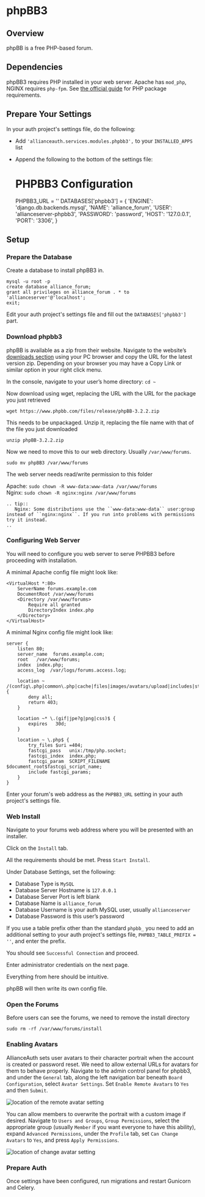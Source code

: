 # phpBB3

## Overview
phpBB is a free PHP-based forum.

## Dependencies
phpBB3 requires PHP installed in your web server. Apache has `mod_php`, NGINX requires `php-fpm`. See [the official guide](https://www.phpbb.com/community/docs/INSTALL.html) for PHP package requirements.

## Prepare Your Settings
In your auth project's settings file, do the following:
 - Add `'allianceauth.services.modules.phpbb3',` to your `INSTALLED_APPS` list
 - Append the following to the bottom of the settings file:


    # PHPBB3 Configuration
    PHPBB3_URL = ''
    DATABASES['phpbb3'] = {
        'ENGINE': 'django.db.backends.mysql',
        'NAME': 'alliance_forum',
        'USER': 'allianceserver-phpbb3',
        'PASSWORD': 'password',
        'HOST': '127.0.0.1',
        'PORT': '3306',
    }

## Setup
### Prepare the Database
Create a database to install phpBB3 in.

    mysql -u root -p
    create database alliance_forum;
    grant all privileges on alliance_forum . * to 'allianceserver'@'localhost';
    exit;

Edit your auth project's settings file and fill out the `DATABASES['phpbb3']` part.

### Download phpbb3
phpBB is available as a zip from their website. Navigate to the website’s [downloads section](https://www.phpbb.com/downloads/) using your PC browser and copy the URL for the latest version zip. Depending on your browser you may have a Copy Link or similar option in your right click menu.

In the console, navigate to your user’s home directory: `cd ~`

Now download using wget, replacing the URL with the URL for the package you just retrieved

    wget https://www.phpbb.com/files/release/phpBB-3.2.2.zip

This needs to be unpackaged. Unzip it, replacing the file name with that of the file you just downloaded

    unzip phpBB-3.2.2.zip

Now we need to move this to our web directory. Usually `/var/www/forums`.

    sudo mv phpBB3 /var/www/forums

The web server needs read/write permission to this folder

Apache: `sudo chown -R www-data:www-data /var/www/forums`  
Nginx: `sudo chown -R nginx:nginx /var/www/forums`

```eval_rst
.. tip::
   Nginx: Some distributions use the ``www-data:www-data`` user:group instead of ``nginx:nginx``. If you run into problems with permissions try it instead. 
..
```

### Configuring Web Server
You will need to configure you web server to serve PHPBB3 before proceeding with installation.

A minimal Apache config file might look like:

    <VirtualHost *:80>
        ServerName forums.example.com
        DocumentRoot /var/www/forums
        <Directory /var/www/forums>
            Require all granted
            DirectoryIndex index.php
        </Directory>
    </VirtualHost>

A minimal Nginx config file might look like:

    server {
        listen 80;
        server_name  forums.example.com;
        root   /var/www/forums;
        index  index.php;
        access_log  /var/logs/forums.access.log;

        location ~ /(config\.php|common\.php|cache|files|images/avatars/upload|includes|store) {
            deny all;
            return 403;
        }

        location ~* \.(gif|jpe?g|png|css)$ {
            expires   30d;
        }

        location ~ \.php$ {
            try_files $uri =404;
            fastcgi_pass   unix:/tmp/php.socket;
            fastcgi_index  index.php;
            fastcgi_param  SCRIPT_FILENAME  $document_root$fastcgi_script_name;
            include fastcgi_params;
        }
    }

Enter your forum's web address as the `PHPBB3_URL` setting in your auth project's settings file. 

### Web Install
Navigate to your forums web address where you will be presented with an installer.

Click on the `Install` tab.

All the requirements should be met. Press `Start Install`.

Under Database Settings, set the following:
 - Database Type is `MySQL`
 - Database Server Hostname is `127.0.0.1`
 - Database Server Port is left blank
 - Database Name is `alliance_forum`
 - Database Username is your auth MySQL user, usually `allianceserver`
 - Database Password is this user’s password

If you use a table prefix other than the standard `phpbb_` you need to add an additional setting to your auth project's settings file, `PHPBB3_TABLE_PREFIX = ''`, and enter the prefix.

You should see `Successful Connection` and proceed.

Enter administrator credentials on the next page.

Everything from here should be intuitive.

phpBB will then write its own config file.

### Open the Forums
Before users can see the forums, we need to remove the install directory

    sudo rm -rf /var/www/forums/install

### Enabling Avatars
AllianceAuth sets user avatars to their character portrait when the account is created or password reset. We need to allow external URLs for avatars for them to behave properly. Navigate to the admin control panel for phpbb3, and under the `General` tab, along the left navigation bar beneath `Board Configuration`, select `Avatar Settings`. Set `Enable Remote Avatars` to `Yes` and then `Submit`.

![location of the remote avatar setting](/_static/images/installation/services/phpbb3/avatar_settings.png)

You can allow members to overwrite the portrait with a custom image if desired. Navigate to `Users and Groups`, `Group Permissions`, select the appropriate group (usually `Member` if you want everyone to have this ability), expand `Advanced Permissions`, under the `Profile` tab, set `Can Change Avatars` to `Yes`, and press `Apply Permissions`.

![location of change avatar setting](/_static/images/installation/services/phpbb3/avatar_permissions.png)

### Prepare Auth
Once settings have been configured, run migrations and restart Gunicorn and Celery.
